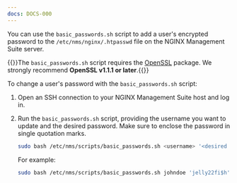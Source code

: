```yaml
---
docs: DOCS-000
---
```


You can use the `basic_passwords.sh` script to add a user's encrypted password to the `/etc/nms/nginx/.htpasswd` file on the NGINX Management Suite server. 

{{<note>}}The `basic_passwords.sh` script requires the [OpenSSL](https://www.openssl.org) package. We strongly recommend **OpenSSL v1.1.1 or later**.{{</note>}}

To change a user's password with the `basic_passwords.sh` script:

1. Open an SSH connection to your NGINX Management Suite host and log in.
2. Run the `basic_passwords.sh` script, providing the username you want to update and the desired password. Make sure to enclose the password in single quotation marks.

    ```bash
    sudo bash /etc/nms/scripts/basic_passwords.sh <username> '<desired password>'
    ```

    For example:

    ```bash
    sudo bash /etc/nms/scripts/basic_passwords.sh johndoe 'jelly22fi$h'
    ```
